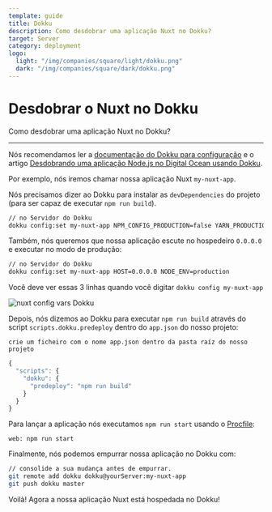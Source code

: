 ```yaml
---
template: guide
title: Dokku
description: Como desdobrar uma aplicação Nuxt no Dokku?
target: Server
category: deployment
logo:
  light: "/img/companies/square/light/dokku.png"
  dark: "/img/companies/square/dark/dokku.png"
---
```

# Desdobrar o Nuxt no Dokku

Como desdobrar uma aplicação Nuxt no Dokku?

---

Nós recomendamos ler a [documentação do Dokku para configuração](http://dokku.viewdocs.io/dokku/getting-started/installation/) e o artigo [Desdobrando uma aplicação Node.js no Digital Ocean usando Dokku](http://jakeklassen.com/post/deploying-a-node-app-on-digital-ocean-using-dokku/).

Por exemplo, nós iremos chamar nossa aplicação Nuxt `my-nuxt-app`.

Nós precisamos dizer ao Dokku para instalar as `devDependencies` do projeto (para ser capaz de executar `npm run build`).

```bash
// no Servidor do Dokku
dokku config:set my-nuxt-app NPM_CONFIG_PRODUCTION=false YARN_PRODUCTION=false
```

Também, nós queremos que nossa aplicação escute no hospedeiro `0.0.0.0` e executar no modo de produção:

```bash
// no Servidor do Dokku
dokku config:set my-nuxt-app HOST=0.0.0.0 NODE_ENV=production
```

Você deve ver essas 3 linhas quando você digitar `dokku config my-nuxt-app`

![nuxt config vars Dokku](https://i.imgur.com/9FNsaoQ.png)

Depois, nós dizemos ao Dokku para executar `npm run build` através do script `scripts.dokku.predeploy` dentro do `app.json` do nosso projeto:

`crie um ficheiro com o nome app.json dentro da pasta raíz do nosso projeto`

```js
{
  "scripts": {
    "dokku": {
      "predeploy": "npm run build"
    }
  }
}
```

Para lançar a aplicação nós executamos `npm run start` usando o [Procfile](http://dokku.viewdocs.io/dokku/deployment/methods/dockerfiles/#procfiles-and-multiple-processes):

```
web: npm run start
```

Finalmente, nós podemos empurrar nossa aplicação no Dokku com:

```bash
// consolide a sua mudança antes de empurrar.
git remote add dokku dokku@yourServer:my-nuxt-app
git push dokku master
```

Voilà! Agora a nossa aplicação Nuxt está hospedada no Dokku!
